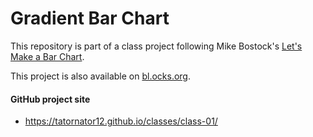 # Gradient Bar Chart

This repository is part of a class project following Mike Bostock's [Let's Make a Bar Chart](https://bost.ocks.org/mike/bar/).

This project is also available on [bl.ocks.org](https://bl.ocks.org/tatornator12/7cf40c56593b2dc1695ae3a8cfadbe20).

#### GitHub project site

* <https://tatornator12.github.io/classes/class-01/>
